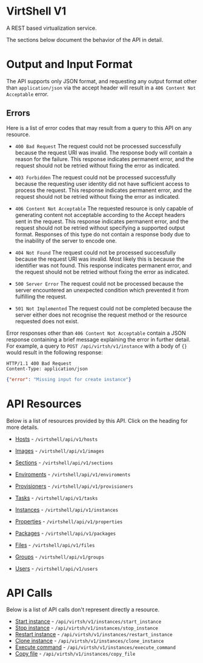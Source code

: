 VirtShell V1
=============
A REST based virtualization service.

The sections below document the behavior of the API in detail.

Output and Input Format
=======================

The API supports only JSON format, and requesting any output format other than `application/json` via the accept header will result in a `406 Content Not Acceptable` error.


Errors
------

Here is a list of error codes that may result from a query to this API on any
resource.

* `400 Bad Request`
The request could not be processed successfully because the request URI was
invalid. The response body will contain a reason for the failure. This response
indicates permanent error, and the request should not be retried without fixing
the error as indicated.

* `403 Forbidden`
The request could not be processed successfully because the requesting user
identity did not have sufficient access to process the request. This response
indicates permanent error, and the request should not be retried without fixing
the error as indicated.

* `406 Content Not Acceptable`
The requested resource is only capable of generating content not acceptable
according to the Accept headers sent in the request. This response indicates
permanent error, and the request should not be retried without specifying a
supported output format. Responses of this type do not contain a response body
due to the inability of the server to encode one.

* `404 Not Found`
The request could not be processed successfully because the request URI was
invalid. Most likely this is because the identifier was not found. This
response indicates permanent error, and the request should not be retried
without fixing the error as indicated.

* `500 Server Error`
The request could not be processed because the server encountered an unexpected
condition which prevented it from fulfilling the request.

* `501 Not Implemented`
The request could not be completed because the server either does not recognise
the request method or the resource requested does not exist.

Error responses other than `406 Content Not Acceptable` contain a JSON response
containing a brief message explaining the error in further detail. For example,
a query to `POST /api/virtsh/v1/instance` with a body of `{}` would
result in the following response:

```
HTTP/1.1 400 Bad Request
Content-Type: application/json
```
```json
{"error": "Missing input for create instance"}
 ```                                                                                                                                                    
API Resources
=============

Below is a list of resources provided by this API. Click on the heading for
more details.

* [Hosts][hosts] - `/virtshell/api/v1/hosts`

* [Images][images] - `/virtshell/api/v1/images`

* [Sections][sections] - `/virtshell/api/v1/sections`

* [Enviroments][enviroments] - `/virtshell/api/v1/enviroments`

* [Provisioners][provisioners] - `/virtshell/api/v1/provisioners`

* [Tasks][tasks] - `/virtshell/api/v1/tasks`

* [Instances][instances] - `/virtshell/api/v1/instances`

* [Properties][properties] - `/virtshell/api/v1/properties`

* [Packages][packages] - `/virtshell/api/v1/packages`

* [Files][files] - `/virtshell/api/v1/files`

* [Groups][groups] - `/virtshell/api/v1/groups`

* [Users][users] - `/virtshell/api/v1/users`

API Calls
=========

Below is a list of API calls don't represent directly a resource.

* [Start instance][apicalls] - `/api/virtsh/v1/instances/start_instance`
* [Stop instance][apicalls] - `/api/virtsh/v1/instances/stop_instance`
* [Restart instance][apicalls] - `/api/virtsh/v1/instances/restart_instance`
* [Clone instance][apicalls] - `/api/virtsh/v1/instances/clone_instance`
* [Execute command][apicalls] - `/api/virtsh/v1/instances/execute_command`
* [Copy file][apicalls] - `/api/virtsh/v1/instances/copy_file`

[hosts]: hosts.md
[images]: images.md
[enviroments]: enviroments.md
[sections]: sections.md
[provisioners]: provisioners.md
[instances]: instances.md
[properties]: properties.md
[tasks]: tasks.md
[packages]: packages.md
[files]: files.md
[groups]: groups.md
[users]: users.md
[apicalls]: apicalls.md
